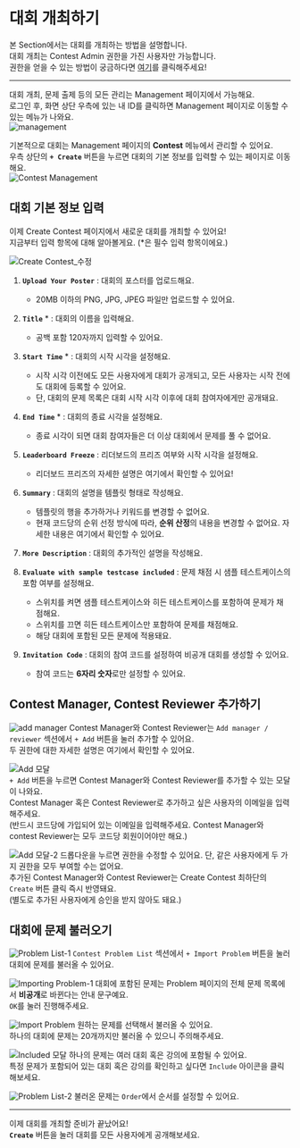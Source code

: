 # 대회 개최하기

본 Section에서는 대회를 개최하는 방법을 설명합니다.    
대회 개최는 Contest Admin 권한을 가진 사용자만 가능합니다.    
권한을 얻을 수 있는 방법이 궁금하다면 [여기](https://docs.codedang.com/user/contest-role-250404.html)를 클릭해주세요!    

---

대회 개최, 문제 출제 등의 모든 관리는 Management 페이지에서 가능해요.   
로그인 후, 화면 상단 우측에 있는 내 ID를 클릭하면 Management 페이지로 이동할 수 있는 메뉴가 나와요.   
![management](https://github.com/user-attachments/assets/eb0c6024-eb52-4761-acf6-9496ead5cd93)

기본적으로 대회는 Management 페이지의 **Contest** 메뉴에서 관리할 수 있어요.  
우측 상단의 **`+ Create`** 버튼을 누르면 대회의 기본 정보를 입력할 수 있는 페이지로 이동해요.   
![Contest Management](https://github.com/user-attachments/assets/fda8c9cf-e114-4346-ba26-230a890d54bd)

## 대회 기본 정보 입력

이제 Create Contest 페이지에서 새로운 대회를 개최할 수 있어요!   
지금부터 입력 항목에 대해 알아볼게요. (*은 필수 입력 항목이에요.)      

![Create Contest_수정](https://github.com/user-attachments/assets/2ccb7978-d3f6-41bd-a25b-82f3165ecc94)

1. **`Upload Your Poster`** : 대회의 포스터를 업로드해요.
   - 20MB 이하의 PNG, JPG, JPEG 파일만 업로드할 수 있어요.

2. **`Title`** * : 대회의 이름을 입력해요.
   - 공백 포함 120자까지 입력할 수 있어요.
   
3. **`Start Time`** * : 대회의 시작 시각을 설정해요.
   - 시작 시각 이전에도 모든 사용자에게 대회가 공개되고, 모든 사용자는 시작 전에도 대회에 등록할 수 있어요.
   - 단, 대회의 문제 목록은 대회 시작 시각 이후에 대회 참여자에게만 공개돼요.

4. **`End Time`** * : 대회의 종료 시각을 설정해요.
   - 종료 시각이 되면 대회 참여자들은 더 이상 대회에서 문제를 풀 수 없어요.
  
5. **`Leaderboard Freeze`** : 리더보드의 프리즈 여부와 시작 시각을 설정해요.
   - 리더보드 프리즈의 자세한 설명은 여기에서 확인할 수 있어요!

6. **`Summary`** : 대회의 설명을 템플릿 형태로 작성해요.
   - 템플릿의 행을 추가하거나 키워드를 변경할 수 없어요.
   - 현재 코드당의 순위 선정 방식에 따라, **순위 산정**의 내용을 변경할 수 없어요. 자세한 내용은 여기에서 확인할 수 있어요.

7. **`More Description`** : 대회의 추가적인 설명을 작성해요.
  
8. **`Evaluate with sample testcase included`** : 문제 채점 시 샘플 테스트케이스의 포함 여부를 설정해요.
   - 스위치를 켜면 샘플 테스트케이스와 히든 테스트케이스를 포함하여 문제가 채점해요.
   - 스위치를 끄면 히든 테스트케이스만 포함하여 문제를 채점해요.
   - 해당 대회에 포함된 모든 문제에 적용돼요.

9. **`Invitation Code`** : 대회의 참여 코드를 설정하여 비공개 대회를 생성할 수 있어요.
    - 참여 코드는 **6자리 숫자**로만 설정할 수 있어요.

## Contest Manager, Contest Reviewer 추가하기

![add manager](https://github.com/user-attachments/assets/5f7e09ca-19c7-447f-886b-0572c7dc4c3e)
Contest Manager와 Contest Reviewer는 `Add manager / reviewer` 섹션에서 `+ Add` 버튼을 눌러 추가할 수 있어요.   
두 권한에 대한 자세한 설명은 여기에서 확인할 수 있어요.   

![Add 모달](https://github.com/user-attachments/assets/0c090ebe-74db-4617-ab85-3ee80599c953)   
`+ Add` 버튼을 누르면 Contest Manager와 Contest Reviewer를 추가할 수 있는 모달이 나와요.   
Contest Manager 혹은 Contest Reviewer로 추가하고 싶은 사용자의 이메일을 입력해주세요.    
(반드시 코드당에 가입되어 있는 이메일을 입력해주세요. Contest Manager와 contest Reviewer는 모두 코드당 회원이어야만 해요.)   

![Add 모달-2](https://github.com/user-attachments/assets/e7dc38a2-91c7-4df7-9c6d-5070864d3880)
드롭다운을 누르면 권한을 수정할 수 있어요. 단, 같은 사용자에게 두 가지 권한을 모두 부여할 수는 없어요.   
추가된 Contest Manager와 Contest Reviewer는 Create Contest 최하단의 `Create` 버튼 클릭 즉시 반영돼요.   
(별도로 추가된 사용자에게 승인을 받지 않아도 돼요.)   

## 대회에 문제 불러오기

![Problem List-1](https://github.com/user-attachments/assets/f54d28aa-8ffb-40dc-a66c-bac7ea2495e0)
`Contest Problem List` 섹션에서 `+ Import Problem` 버튼을 눌러 대회에 문제를 불러올 수 있어요.   

![Importing Problem-1](https://github.com/user-attachments/assets/49d3e2e8-9d8c-4a88-9f45-03455ef5a635)
대회에 포함된 문제는 Problem 페이지의 전체 문제 목록에서 **비공개**로 바뀐다는 안내 문구예요.   
`OK`를 눌러 진행해주세요.   

![Import Problem](https://github.com/user-attachments/assets/55309417-d6f6-4330-b68f-2e3d68ac1d52)
원하는 문제를 선택해서 불러올 수 있어요.    
하나의 대회에 문제는 20개까지만 불러올 수 있으니 주의해주세요.

![Included 모달](https://github.com/user-attachments/assets/981e99e1-de2c-406e-852e-4023d63fdd28)
하나의 문제는 여러 대회 혹은 강의에 포함될 수 있어요.   
특정 문제가 포함되어 있는 대회 혹은 강의를 확인하고 싶다면 `Include` 아이콘을 클릭해보세요.   

![Problem List-2](https://github.com/user-attachments/assets/1fc5ef84-4488-41f6-b866-8cf35bb9f449)
불러온 문제는 `Order`에서 순서를 설정할 수 있어요.   

---

이제 대회를 개최할 준비가 끝났어요!   
**`Create`** 버튼을 눌러 대회를 모든 사용자에게 공개해보세요.   
